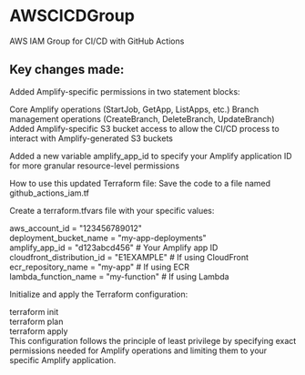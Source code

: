 # AWSCICDGroup
AWS IAM Group for CI/CD with GitHub Actions

## Key changes made:
Added Amplify-specific permissions in two statement blocks:

Core Amplify operations (StartJob, GetApp, ListApps, etc.)
Branch management operations (CreateBranch, DeleteBranch, UpdateBranch)
Added Amplify-specific S3 bucket access to allow the CI/CD process to interact with Amplify-generated S3 buckets

Added a new variable amplify_app_id to specify your Amplify application ID for more granular resource-level permissions

How to use this updated Terraform file:
Save the code to a file named github_actions_iam.tf

Create a terraform.tfvars file with your specific values:

aws_account_id = "123456789012"<br/>
deployment_bucket_name = "my-app-deployments"<br/>
amplify_app_id = "d123abcd456"  # Your Amplify app ID<br/>
cloudfront_distribution_id = "E1EXAMPLE"  # If using CloudFront<br/>
ecr_repository_name = "my-app"  # If using ECR<br/>
lambda_function_name = "my-function"  # If using Lambda<br/>

Initialize and apply the Terraform configuration:

terraform init<br/>
terraform plan<br/>
terraform apply<br/>
This configuration follows the principle of least privilege by specifying exact permissions needed for Amplify operations and limiting them to your specific Amplify application.
